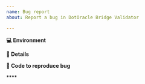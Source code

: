 ```yaml
---
name: Bug report
about: Report a bug in DotOracle Bridge Validator

---
```


<!-- Briefly describe the issue you're experiencing. Tell us what you were trying to do and what happened instead. -->


**💻 Environment**

<!-- Tell us what version of nodejs, mongodb. -->

**📝 Details**

<!-- Describe the problem you have been experiencing in more detail -->

**🔢 Code to reproduce bug**

<!-- We will be able to better help if you provide a minimal example that triggers the bug. -->****